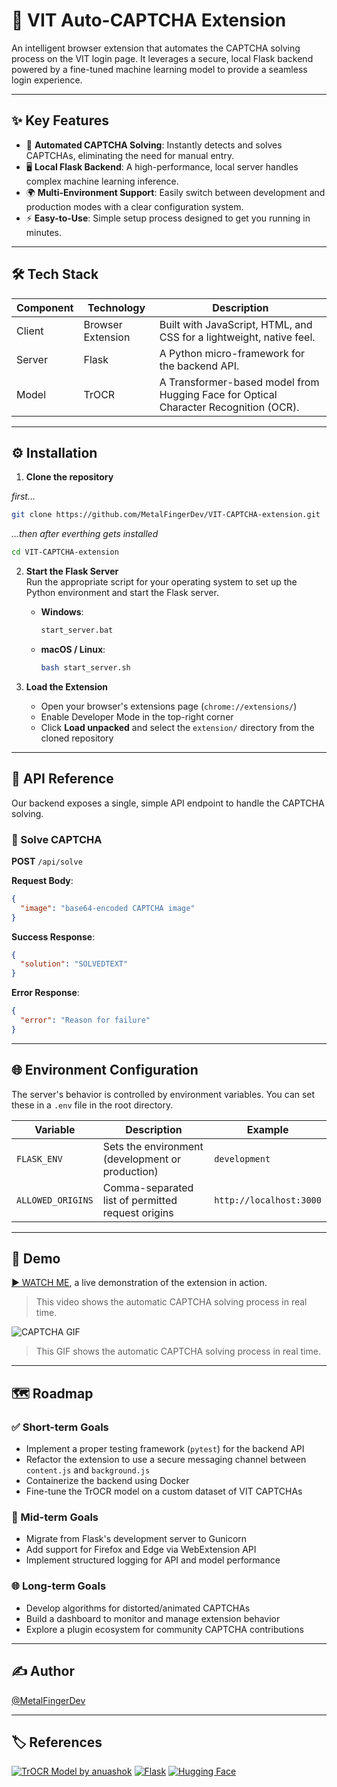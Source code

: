 # 🔐 VIT Auto-CAPTCHA Extension

An intelligent browser extension that automates the CAPTCHA solving process on the VIT login page. It leverages a secure, local Flask backend powered by a fine-tuned machine learning model to provide a seamless login experience.

---

## ✨ Key Features

- 🚀 **Automated CAPTCHA Solving**: Instantly detects and solves CAPTCHAs, eliminating the need for manual entry.  
- 🖥 **Local Flask Backend**: A high-performance, local server handles complex machine learning inference.  
- 🌍 **Multi-Environment Support**: Easily switch between development and production modes with a clear configuration system.  
- ⚡ **Easy-to-Use**: Simple setup process designed to get you running in minutes.  

---

## 🛠 Tech Stack

| Component | Technology       | Description                                                        |
|----------|------------------|--------------------------------------------------------------------|
| Client   | Browser Extension | Built with JavaScript, HTML, and CSS for a lightweight, native feel. |
| Server   | Flask             | A Python micro-framework for the backend API.                     |
| Model    | TrOCR             | A Transformer-based model from Hugging Face for Optical Character Recognition (OCR). |

---

## ⚙️ Installation

1. **Clone the repository**

  *first...*
   ```bash
   git clone https://github.com/MetalFingerDev/VIT-CAPTCHA-extension.git
   ```
  *...then after everthing gets installed*
   ```bash
   cd VIT-CAPTCHA-extension
   ```

2. **Start the Flask Server**  
   Run the appropriate script for your operating system to set up the Python environment and start the Flask server.

   - **Windows**:  
     ```bash
     start_server.bat
     ```

   - **macOS / Linux**:  
     ```bash
     bash start_server.sh
     ```

3. **Load the Extension**  
   - Open your browser's extensions page (`chrome://extensions/`)  
   - Enable Developer Mode in the top-right corner  
   - Click **Load unpacked** and select the `extension/` directory from the cloned repository  

---

## 📡 API Reference

Our backend exposes a single, simple API endpoint to handle the CAPTCHA solving.

### 🔹 Solve CAPTCHA

**POST** `/api/solve`

**Request Body**:
```json
{
  "image": "base64-encoded CAPTCHA image"
}
```

**Success Response**:
```json
{
  "solution": "SOLVEDTEXT"
}
```

**Error Response**:
```json
{
  "error": "Reason for failure"
}
```

---

## 🌐 Environment Configuration

The server's behavior is controlled by environment variables. You can set these in a `.env` file in the root directory.

| Variable         | Description                                      | Example                                           |
|------------------|--------------------------------------------------|---------------------------------------------------|
| `FLASK_ENV`      | Sets the environment (development or production) | `development`                                     |
| `ALLOWED_ORIGINS`| Comma-separated list of permitted request origins| `http://localhost:3000` |

---

## 🎥 Demo

[▶️ WATCH ME](WATCHME.mp4), a live demonstration of the extension in action.  
>This video shows the automatic CAPTCHA solving process in real time.

![CAPTCHA GIF](src/static/demo.gif)
> This GIF shows the automatic CAPTCHA solving process in real time.

---

## 🗺 Roadmap

### ✅ Short-term Goals

- Implement a proper testing framework (`pytest`) for the backend API  
- Refactor the extension to use a secure messaging channel between `content.js` and `background.js`  
- Containerize the backend using Docker  
- Fine-tune the TrOCR model on a custom dataset of VIT CAPTCHAs  

### 🚀 Mid-term Goals

- Migrate from Flask's development server to Gunicorn  
- Add support for Firefox and Edge via WebExtension API  
- Implement structured logging for API and model performance  

### 🌐 Long-term Goals

- Develop algorithms for distorted/animated CAPTCHAs  
- Build a dashboard to monitor and manage extension behavior  
- Explore a plugin ecosystem for community CAPTCHA contributions  

---

## ✍️ Author

[@MetalFingerDev](https://github.com/MetalFingerDev)

---

## 🏷 References

[![TrOCR Model by anuashok](https://img.shields.io/badge/Model-TrOCR-blueviolet?style=for-the-badge&logo=huggingface)](https://huggingface.co/anuashok/ocr-captcha-v3)
[![Flask](https://img.shields.io/badge/Backend-Flask-lightgrey?style=for-the-badge&logo=flask)](https://flask.palletsprojects.com/)
[![Hugging Face](https://img.shields.io/badge/AI%20Platform-Hugging%20Face-yellow?style=for-the-badge&logo=huggingface)](https://huggingface.co/)
